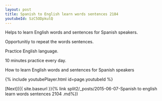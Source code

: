 ```yaml
---
layout: post
title: Spanish to English learn words sentences 2184 
youtubeId: SzC5ODpkulQ
---
```

 
 
Helps to learn English words and sentences for Spanish speakers.

Opportunitiy to repeat the words sentences. 

Practice English language. 
 
10 minutes practice every day. 
 
How to learn English words and sentences for Spanish speakers 
 
{% include youtubePlayer.html id=page.youtubeId %}
 
 
[Next]({{ site.baseurl }}{% link  split2/_posts/2015-06-07-Spanish to english learn words sentences 2104 .md%})
 
